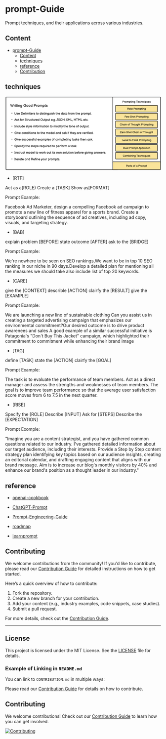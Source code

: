 # prompt-Guide
 Prompt techniques, and their applications across various industries.

## Content

- [prompt-Guide](#awesome-llm-aiops)
  * [Content](#content)
  * [techniques](#techniques)
  * [reference](#reference)
  * [Contribution](#contribution)
    

## techniques
![writing good prompts](images/writing-good-prompts.png)

 - [RTF] 

Act as a[ROLE) Create a [TASK]  Show as[FORMAT]

Prompt Example: 

Facebook Ad Marketer, design a compelling Facebook ad campaign to promote a new line of fitness apparel for a sports brand. Create a storyboard outlining the sequence of ad creatives, including ad copy, visuals, and targeting strategy.

- [BAB] 

explain problem [BEFORE] state outcome [AFTER] ask to the [BRIDGE]

Prompt Example: 

We're nowhere to be seen on SEO rankings,We want to be in top 10 SEO ranking in our niche in 90 days.Develop a detailed pian for mentioning all the measures we should take also include list of top 20 keywords.

- [CARE] 

give the [CONTEXT]  describle [ACTION] clairfy the  [RESULT] give the [EXAMPLE]

Prompt Example: 

We are launching a new lino of sustainable clothing	Can you assist us in creating a targeted advertising campaign that emphasizes our environmental commitment?Our desired outcome is to drive product awarenees and sales A good example of a similar successful initiative is Patagonia's "Don't Buy This Jacket" campaign, which highlighted their commitment to commitment while enhancing their brand image

- [TAG] 

define [TASK] state the [ACTION] clairfy the [GOAL]

Prompt Example:

The task is to evaluate the performance of team members. Act as a direct manager and assess the strengths and weaknesses of team members. The goal is to improve team performance so that the average user satisfaction score moves from 6 to 7.5 in the next quarter.

- [RISE]

Specify the	[ROLE]	Describe	[INPUT]		Ask for [STEPS]		Describe the	[EXPECTATION]

Prompt Exomple:

"Imagine you are a content strategist, and you have gathered common questions related to our industry. I've gathered detailed information about our target audience, including their interests. Provide a Step by Step content strategy plan identifying key topics based on our audience insights, creating an editorial calendar, and drafting engaging content that aligns with our brand message. Aim is to increase our blog's monthly visitors by 40% and enhance our brand's position as a thought leader in our industry."

## reference
- [openai-cookbook](https://github.com/openai/openai-cookbook.git)

- [ChatGPT-Prompt](https://github.com/GoGPTAI/ChatGPT-Prompt.git)

- [Prompt-Engineering-Guide](https://github.com/dair-ai/Prompt-Engineering-Guide.git)

- [roadmap](https://roadmap.sh/prompt-engineering)

- [learnprompt](https://www.learnprompt.pro/zh-Hans/docs/prompt-engineering/structured-prompting/)

## Contributing
We welcome contributions from the community! If you'd like to contribute, please read our [Contribution Guide](CONTRIBUTION.md) for detailed instructions on how to get started.

Here’s a quick overview of how to contribute:
1. Fork the repository.
2. Create a new branch for your contribution.
3. Add your content (e.g., industry examples, code snippets, case studies).
4. Submit a pull request.

For more details, check out the [Contribution Guide](CONTRIBUTION.md).

---

## License
This project is licensed under the MIT License. See the [LICENSE](LICENSE) file for details.



### Example of Linking in `README.md`
You can link to `CONTRIBUTION.md` in multiple ways:

   Please read our [Contribution Guide](CONTRIBUTION.md) for details on how to contribute.



   ## Contributing
   We welcome contributions! Check out our [Contribution Guide](CONTRIBUTION.md) to learn how you can get involved.



   [![Contributing](https://img.shields.io/badge/Contributing-Guide-brightgreen)](CONTRIBUTION.md)
 

